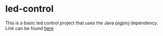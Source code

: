 # led-control
This is a basic led control project that uses the Java pigpioj dependency. Link can be found [here](https://github.com/mattjlewis/pigpioj)
